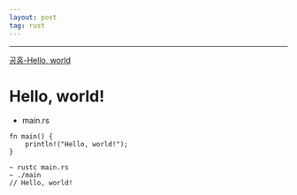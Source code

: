 ```yaml
---
layout: post
tag: rust
---
```

***

[공홈-Hello, world](https://doc.rust-lang.org/book/ch01-02-hello-world.html)

# Hello, world!

- main.rs
```
fn main() {
    println!("Hello, world!");
}
```

```
~ rustc main.rs
~ ./main
// Hello, world!
```

